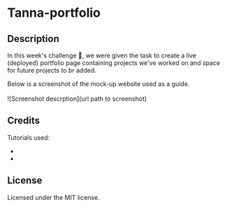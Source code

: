 # Tanna-portfolio

## Description

In this week's challenge :star_struck:, we were given the task to create a live (deployed) portfolio page containing projects we've worked on and space for future projects to br added.

Below is a screenshot of the mock-up website used as a guide.
<br>
<br>
![Screenshot descrption](url path to screenshot)

## Credits

Tutorials used:

-
-

## License

Licensed under the MIT license.
